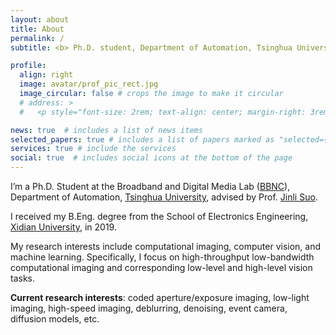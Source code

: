 ```yaml
---
layout: about
title: About
permalink: /
subtitle: <b> Ph.D. student, Department of Automation, Tsinghua University. </b>

profile:
  align: right
  image: avatar/prof_pic_rect.jpg
  image_circular: false # crops the image to make it circular
  # address: >
  #   <p style="font-size: 2rem; text-align: center; margin-right: 3rem;"><a href='https://github.com/zhihongz'><i class="fab fa-github"></i></a> <a href='https://scholar.google.com/citations?user=Ut_E87AAAAAJ'><i class="ai ai-google-scholar"></i></a> <a href="mailto:%7A_%7A%68%69_%68%6F%6E%67@%31%36%33.%63%6F%6D"><i class="fas fa-envelope"></i></a></p>

news: true  # includes a list of news items
selected_papers: true # includes a list of papers marked as "selected={true}"
services: true # include the services
social: true  # includes social icons at the bottom of the page
---
```


I’m a Ph.D. Student at the Broadband and Digital Media Lab (<a href='http://media.au.tsinghua.edu.cn/'>BBNC</a>), Department of Automation, <a href='https://www.tsinghua.edu.cn/'>Tsinghua University</a>, advised by Prof. <a href='https://scholar.google.com/citations?user=e4lel8QAAAAJ'>Jinli Suo</a>.

I received my B.Eng. degree from the School of Electronics Engineering, <a href='https://www.xidian.edu.cn/'>Xidian University</a>, in 2019.

My research interests include computational imaging, computer vision, and machine learning. Specifically, I focus on high-throughput low-bandwidth computational imaging and corresponding low-level and high-level vision tasks.

**Current research interests**: coded aperture/exposure imaging, low-light imaging, high-speed imaging, deblurring, denoising, event camera, diffusion models, etc.
